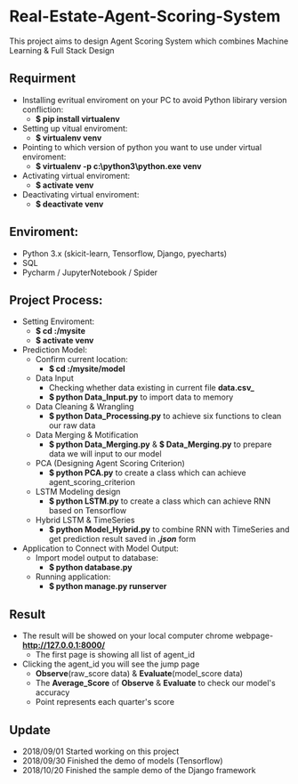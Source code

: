 # Real-Estate-Agent-Scoring-System
This project aims to design Agent Scoring System which combines Machine Learning & Full Stack Design

## Requirment
* Installing evritual enviroment on your PC to avoid Python libirary version confliction:
  * **$ pip install virtualenv**
* Setting up vitual enviroment:
  * **$ virtualenv venv**
* Pointing to which version of python you want to use under virtual enviroment:
  * **$ virtualenv -p c:\python3\python.exe venv**
* Activating virtual enviroment:
  * **$ activate venv**
* Deactivating virtual enviroment:
  * **$ deactivate venv**

## Enviroment:
* Python 3.x (skicit-learn, Tensorflow, Django, pyecharts)
* SQL
* Pycharm / JupyterNotebook / Spider

## Project Process:
* Setting Enviroment:
  * **$ cd :/mysite**
  * **$ activate venv**
* Prediction Model:
  * Confirm current location:
    * **$ cd :/mysite/model**
  * Data Input
    * Checking whether data existing in current file **data.csv_**
    * **$ python Data_Input.py** to import data to memory
  * Data Cleaning & Wrangling
    * **$ python Data_Processing.py** to achieve six functions to clean our raw data
  * Data Merging & Motification
    * **$ python Data_Merging.py** & **$ Data_Merging.py** to prepare data we will input to our model
  * PCA (Designing Agent Scoring Criterion)
    * **$ python PCA.py** to create a class which can achieve agent_scoring_criterion
  * LSTM Modeling design
    * **$ python LSTM.py** to create a class which can achieve RNN based on Tensorflow
  * Hybrid LSTM & TimeSeries
    * **$ python Model_Hybrid.py** to combine RNN with TimeSeries and get prediction result saved in **_.json_** form   
* Application to Connect with Model Output:
  * Import model output to database:
    * **$ python database.py**
  * Running application:
    * **$ python manage.py runserver**
    
## Result
* The result will be showed on your local computer chrome webpage-**http://127.0.0.1:8000/**
  * The first page is showing all list of agent_id
* Clicking the agent_id you will see the jump page
  * **Observe**(raw_score data) & **Evaluate**(model_score data)
  * The **Average_Score** of **Observe** & **Evaluate** to check our model's accuracy
  * Point represents each quarter's score
  
## Update
* 2018/09/01 Started working on this project
* 2018/09/30 Finished the demo of models (Tensorflow)
* 2018/10/20 Finished the sample demo of the Django framework
